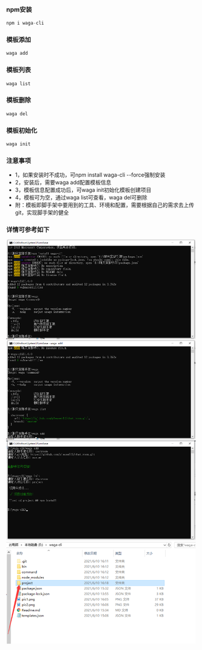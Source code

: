 
### npm安装
```javascript
npm i waga-cli
```
### 模板添加
```javascript
waga add
```
### 模板列表
```javascript
waga list
```
### 模板删除
```javascript
waga del
```
### 模板初始化
```javascript
waga init
```
### 注意事项
- 1，如果安装时不成功，可npm install waga-cli --force强制安装
- 2，安装后，需要waga add配置模板信息
- 3，模板信息配置成功后，可waga init初始化模板创建项目
- 4，模板可为空，通过waga list可查看，waga del可删除
- 附：模板即脚手架中要用到的工具、环境和配置，需要根据自己的需求去上传git，实现脚手架的健全

### 详情可参考如下
![Image text](https://raw.githubusercontent.com/please512/waga-cli/master/pic1.png)
![Image text](https://raw.githubusercontent.com/please512/waga-cli/master/pic2.png)
![Image text](https://raw.githubusercontent.com/please512/waga-cli/master/pic3.png)
![Image text](https://raw.githubusercontent.com/please512/waga-cli/master/pic4.png)
